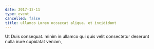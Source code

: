 ```yaml
---
date: 2017-12-11
type: event
cancelled: false
title: ullamco Lorem occaecat aliqua. et incididunt
---
```

Ut Duis consequat. minim in ullamco qui quis velit consectetur deserunt nulla irure cupidatat veniam,